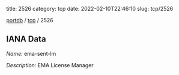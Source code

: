 title: 2526
category: tcp
date: 2022-02-10T22:46:10
slug: tcp/2526

[portdb](/) / [tcp](/category/tcp.html) / 2526


## IANA Data

_Name:_ ema-sent-lm

_Description:_ EMA License Manager

